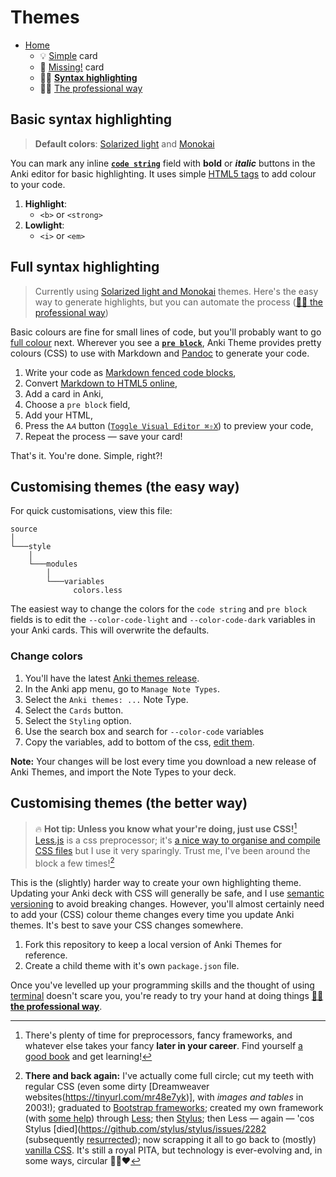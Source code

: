 # Themes

- [Home](../../../README.md)
    + 💡 [Simple](../simple/index.md) card
    + 🔎 [Missing!](../missing/index.md) card
    + 🧑‍🎨 **[Syntax highlighting](../highlight/index.md)**
    + 🧑‍🎓 [The professional way](../advanced/index.md)


## Basic syntax highlighting

> **Default colors**: [Solarized light](https://ethanschoonover.com/solarized/) and [Monokai](https://www.monokai.pro)

You can mark any inline **[`code string`](../simple/index.md#-syntax-inline-code)** field with **bold** or _**italic**_ buttons in the Anki editor for basic highlighting. It uses simple [HTML5 tags](https://developer.mozilla.org/en/docs/Web/HTML/Element) to add colour to your code.

1. **Highlight**:
    + `<b>` or `<strong>`
2. **Lowlight**:
    + `<i>` or `<em>`



## Full syntax highlighting

> Currently using [Solarized light and Monokai](../../source/style/modules/variables/colors.less) themes. Here's the easy way to generate highlights, but you can automate the process ([🧑‍🎓 the professional way](../advanced/index.md))

Basic colours are fine for small lines of code, but you'll probably want to go [full colour](#full-syntax-highlighting) next. Wherever you see a **[`pre block`](../simple/index.md#-sample-code-block-or-image)**, Anki Theme provides pretty colours (CSS) to use with Markdown and [Pandoc](https://pandoc.org/demo/example18f.html) to generate your code.

1. Write your code as [Markdown fenced code blocks](https://help.github.com/articles/github-flavored-markdown/#fenced-code-blocks),
2. Convert [Markdown to HTML5 online](https://tinyurl.com/mr43ydea),
3. Add a card in Anki,
4. Choose a `pre block` field,
5. Add your HTML,
6. Press the `A𝐴` button ([`Toggle Visual Editor ⌘⇧X`](https://github.com/badlydrawnrob/anki/issues/62)) to preview your code,
7. Repeat the process — save your card!

That's it. You're done. Simple, right?!


## Customising themes (the easy way)

For quick customisations, view this file:

```text
source
│
└───style
    │
    └───modules
        │
        └───variables
              colors.less
```

The easiest way to change the colors for the `code string` and `pre block` fields is to edit the `--color-code-light` and `--color-code-dark` variables in your Anki cards. This will overwrite the defaults.

### Change colors

1. You'll have the latest [Anki themes release](https://github.com/badlydrawnrob/anki/releases).
2. In the Anki app menu, go to `Manage Note Types`.
3. Select the `Anki themes: ...` Note Type.
4. Select the `Cards` button.
5. Select the `Styling` option.
6. Use the search box and search for `--color-code` variables
7. Copy the variables, add to bottom of the css, [edit them](https://github.com/badlydrawnrob/anki/issues/78).

**Note:** Your changes will be lost every time you download a new release of Anki Themes, and import the Note Types to your deck.




## Customising themes (the better way)

> 🔥 **Hot tip: Unless you know what your're doing, just use CSS!**[^1]
> [Less.js](https://lesscss.org) is a css preprocessor; it's [a nice way to organise and compile CSS files](https://github.com/badlydrawnrob/print-first-css/issues/42) but I use it very sparingly. Trust me, I've been around the block a few times![^2]

This is the (slightly) harder way to create your own highlighting theme. Updating your Anki deck with CSS will generally be safe, and I use [semantic versioning](https://semver.org) to avoid breaking changes. However, you'll almost certainly need to add your (CSS) colour theme changes every time you update Anki themes. It's best to save your CSS changes somewhere.

1. Fork this repository to keep a local version of Anki Themes for reference.
2. Create a child theme with it's own `package.json` file.

Once you've levelled up your programming skills and the thought of using [terminal](https://en.wikipedia.org/wiki/Command-line_interface) doesn't scare you, you're ready to try your hand at doing things **[🧑‍🎓 the professional way](../advanced/index.md)**.



[^1]: There's plenty of time for preprocessors, fancy frameworks, and whatever else takes your fancy **later in your career**. Find yourself [a good book](https://www.goodreads.com/en/book/show/10361330) and get learning!

[^2]: **There and back again:** I've actually come full circle; cut my teeth with regular CSS (even some dirty [Dreamweaver websites(https://tinyurl.com/mr48e7yk)], with _images and tables_ in 2003!); graduated to [Bootstrap frameworks](https://web.archive.org/web/20130308110613/http://twitter.github.com/bootstrap/); created my own framework (with [some help](https://cardinalcss.com)) through [Less](https://lesscss.org); then [Stylus](https://stylus-lang.com); then Less — again — 'cos Stylus [died](https://github.com/stylus/stylus/issues/2282 (subsequently [resurrected](https://stylus-lang.com/docs/compare.html)); now scrapping it all to go back to (mostly) [vanilla CSS](https://github.com/badlydrawnrob/print-first-css). It's still a royal PITA, but technology is ever-evolving and, in some ways, circular 💩🔄❤️
